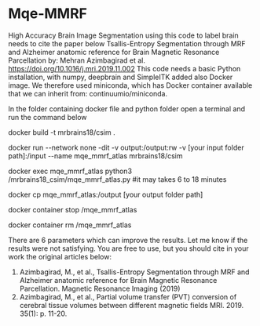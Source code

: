 # Mqe-MMRF
High Accuracy Brain Image Segmentation
using this code to label brain needs to cite the paper below
Tsallis-Entropy Segmentation through MRF and Alzheimer anatomic reference for Brain Magnetic Resonance Parcellation
by: Mehran Azimbagirad et al. https://doi.org/10.1016/j.mri.2019.11.002
This code needs a basic Python installation, with numpy, deepbrain and SimpleITK added also Docker image. We therefore used miniconda, which has Docker container available that we can inherit from: continuumio/miniconda.

In the folder containing docker file and python folder open a terminal and run the command below

docker build  -t mrbrains18/csim .

docker run --network none -dit -v output:/output:rw -v [your input folder path]:/input --name mqe_mmrf_atlas  mrbrains18/csim

docker exec mqe_mmrf_atlas python3 /mrbrains18_csim/mqe_mmrf_atlas.py        #it may takes 6 to 18 minutes

docker cp mqe_mmrf_atlas:/output [your output folder path]

docker container stop /mqe_mmrf_atlas

docker container rm  /mqe_mmrf_atlas



There are 6 parameters which can improve the results. Let me know if the results were not satisfying.
You are free to use, but you should cite in your work the original articles below:

1.	Azimbagirad, M., et al., Tsallis-Entropy Segmentation through MRF and Alzheimer anatomic reference for Brain Magnetic Resonance Parcellation. Magnetic Resonance Imaging (2019)
2.	Azimbagirad, M., et al., Partial volume transfer (PVT) conversion of cerebral tissue volumes between different magnetic fields MRI. 2019. 35(1): p. 11-20.

